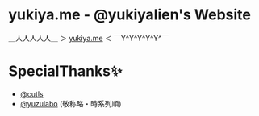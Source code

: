 # yukiya.me - @yukiyalien's Website
＿人人人人人＿
＞  [yukiya.me](https://yukiya.me)  ＜
￣Y^Y^Y^Y^Y^￣

# SpecialThanks✨
- [@cutls](https://github.com/cutls)
- [@yuzulabo](https://github.com/yuzulabo)
(敬称略・時系列順)
